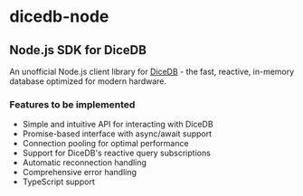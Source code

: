 # dicedb-node
Node.js SDK for DiceDB
---
An unofficial Node.js client library for [DiceDB](https://github.com/dicedb/dice) - the fast, reactive, in-memory database optimized for modern hardware.

### Features to be implemented

- Simple and intuitive API for interacting with DiceDB
- Promise-based interface with async/await support
- Connection pooling for optimal performance
- Support for DiceDB's reactive query subscriptions 
- Automatic reconnection handling
- Comprehensive error handling
- TypeScript support
